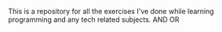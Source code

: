 
This is a repository for all the exercises I've done while learning programming and any tech related subjects.
AND
OR
